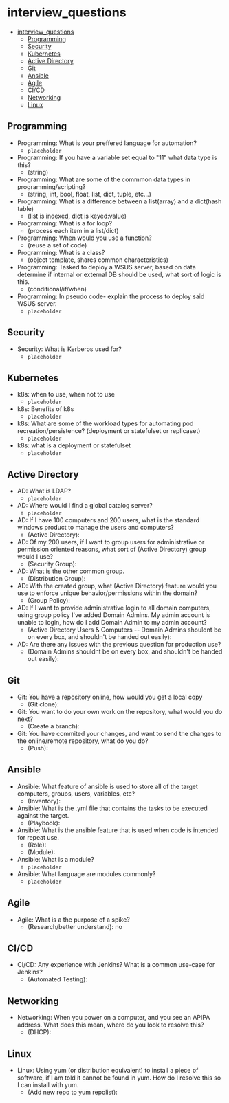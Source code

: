 # interview_questions

- [interview_questions](#interview_questions)
	- [Programming](#programming)
	- [Security](#security)
	- [Kubernetes](#kubernetes)
	- [Active Directory](#active-directory)
	- [Git](#git)
	- [Ansible](#ansible)
	- [Agile](#agile)
	- [CI/CD](#cicd)
	- [Networking](#networking)
	- [Linux](#linux)

## Programming

- Programming: What is your preffered language for automation?
  - `placeholder`
- Programming: If you have a variable set equal to "11" what data type is this?
  - (string)
- Programming: What are some of the commmon data types in programming/scripting?
  - (string, int, bool, float, list, dict, tuple, etc...)
- Programming: What is a difference between a list(array) and a dict(hash table)
  - (list is indexed, dict is keyed:value)
- Programming: What is a for loop?
  - (process each item in a list/dict)
- Programming: When would you use a function?
  - (reuse a set of code)
- Programming: What is a class?
  - (object template, shares common characteristics)
- Programming: Tasked to deploy a WSUS server, based on data determine if internal or external DB should be used, what sort of logic is this.
  - (conditional/if/when)
- Programming: In pseudo code- explain the process to deploy said WSUS server.
  - `placeholder`

## Security

- Security: What is Kerberos used for?
  - `placeholder`

## Kubernetes

- k8s: when to use, when not to use
  - `placeholder`
- k8s: Benefits of k8s
  - `placeholder`
- k8s: What are some of the workload types for automating pod recreation/persistence? (deployment or statefulset or replicaset)
  - `placeholder`
- k8s: what is a deployment or statefulset
  - `placeholder`

## Active Directory

- AD: What is LDAP?
  - `placeholder`
- AD: Where would I find a global catalog server?
  - `placeholder`
- AD: If I have 100 computers and 200 users, what is the standard windows product to manage the users and computers?
  - (Active Directory):
- AD: Of my 200 users, if I want to group users for administrative or permission oriented reasons, what sort of (Active Directory) group would I use?
  - (Security Group):
- AD: What is the other common group.
  - (Distribution Group):
- AD: With the created group, what (Active Directory) feature would you use to enforce unique behavior/permissions within the domain?
  - (Group Policy):
- AD: If I want to provide administrative login to all domain computers, using group policy I've added Domain Admins. My admin account is unable to login, how do I add Domain Admin to my admin account?
  - (Active Directory Users & Computers -- Domain Admins shouldnt be on every box, and shouldn't be handed out easily):
- AD: Are there any issues with the previous question for production use?
  - (Domain Admins shouldnt be on every box, and shouldn't be handed out easily):

## Git

- Git: You have a repository online, how would you get a local copy
  - (Git clone):
- Git: You want to do your own work on the repository, what would you do next?
  - (Create a branch):
- Git: You have commited your changes, and want to send the changes to the online/remote repository, what do you do?
  - (Push):

## Ansible

- Ansible: What feature of ansible is used to store all of the target computers, groups, users, variables, etc?
  - (Inventory):
- Ansible: What is the .yml file that contains the tasks to be executed against the target.
  - (Playbook):
- Ansible: What is the ansible feature that is used when code is intended for repeat use.
  - (Role):
  - (Module):
- Ansible: What is a module?
  - `placeholder`
- Ansible: What language are modules commonly?
  - `placeholder`

## Agile

- Agile: What is a the purpose of a spike?
  - (Research/better understand): no

## CI/CD

- CI/CD: Any experience with Jenkins? What is a common use-case for Jenkins?
  - (Automated Testing):

## Networking

- Networking: When you power on a computer, and you see an APIPA address. What does this mean, where do you look to resolve this?
  - (DHCP):

## Linux

- Linux: Using yum (or distribution equivalent) to install a piece of software, if I am told it cannot be found in yum. How do I resolve this so I can install with yum.
  - (Add new repo to yum repolist):
